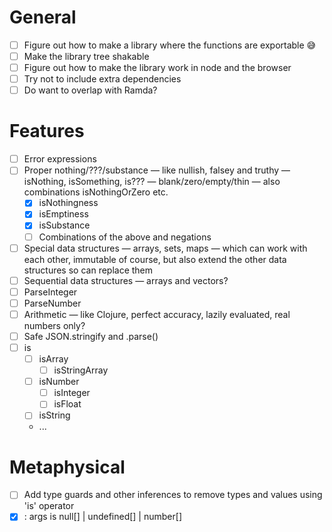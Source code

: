# General

- [ ] Figure out how to make a library where the functions are exportable 😅
- [ ] Make the library tree shakable
- [ ] Figure out how to make the library work in node and the browser
- [ ] Try not to include extra dependencies
- [ ] Do want to overlap with Ramda?

# Features

- [ ] Error expressions
- [ ] Proper nothing/???/substance — like nullish, falsey and truthy — isNothing, isSomething, is??? — blank/zero/empty/thin — also combinations isNothingOrZero etc.
    - [x] isNothingness
    - [x] isEmptiness
    - [x] isSubstance
    - [ ] Combinations of the above and negations
- [ ] Special data structures — arrays, sets, maps — which can work with each other, immutable of course, but also extend the other data structures so can replace them
- [ ] Sequential data structures — arrays and vectors?
- [ ] ParseInteger
- [ ] ParseNumber
- [ ] Arithmetic — like Clojure, perfect accuracy, lazily evaluated, real numbers only?
- [ ] Safe JSON.stringify and .parse()
- [ ] is
    - [ ] isArray
        - [ ] isStringArray
    - [ ] isNumber
        - [ ] isInteger
        - [ ] isFloat
    - [ ] isString
    - ...

# Metaphysical

- [ ] Add type guards and other inferences to remove types and values using 'is' operator
- [x] : args is null[] | undefined[] | number[]
